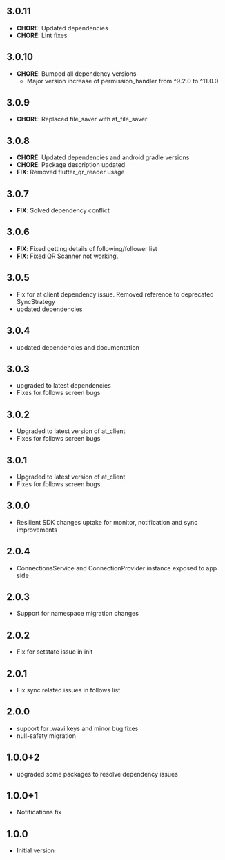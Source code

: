 ## 3.0.11
- **CHORE**: Updated dependencies
- **CHORE**: Lint fixes

## 3.0.10
- **CHORE**: Bumped all dependency versions
  - Major version increase of permission_handler from ^9.2.0 to ^11.0.0

## 3.0.9
- **CHORE**: Replaced file_saver with at_file_saver

## 3.0.8
- **CHORE**: Updated dependencies and android gradle versions
- **CHORE**: Package description updated
- **FIX**: Removed flutter_qr_reader usage

## 3.0.7
- **FIX**: Solved dependency conflict

## 3.0.6
- **FIX**: Fixed getting details of following/follower list
- **FIX**: Fixed QR Scanner not working.

## 3.0.5
- Fix for at client dependency issue. Removed reference to deprecated SyncStrategy
- updated dependencies
## 3.0.4
- updated dependencies and documentation
## 3.0.3
- upgraded to latest dependencies 
- Fixes for follows screen bugs
## 3.0.2
- Upgraded to latest version of at_client
- Fixes for follows screen bugs
## 3.0.1
- Upgraded to latest version of at_client
- Fixes for follows screen bugs
## 3.0.0
- Resilient SDK changes uptake for monitor, notification and sync improvements
## 2.0.4
- ConnectionsService and ConnectionProvider instance exposed to app side
## 2.0.3
- Support for namespace migration changes
## 2.0.2
- Fix for setstate issue in init
## 2.0.1
- Fix sync related issues in follows list
## 2.0.0
- support for .wavi keys and minor bug fixes
- null-safety migration
## 1.0.0+2
- upgraded some packages to resolve dependency issues
## 1.0.0+1
- Notifications fix
## 1.0.0
- Initial version







